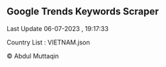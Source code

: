 

## Google Trends Keywords Scraper 
 
Last Update 06-07-2023 , 19:17:33

Country List :
VIETNAM.json



© Abdul Muttaqin 
